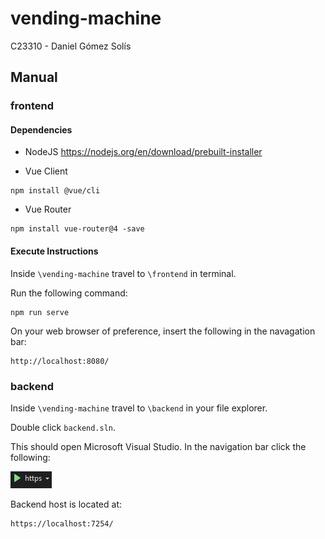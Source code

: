 ﻿# vending-machine
C23310 - Daniel Gómez Solís

## Manual

### frontend

#### Dependencies

* NodeJS
https://nodejs.org/en/download/prebuilt-installer

* Vue Client
```
npm install @vue/cli
```

* Vue Router
```
npm install vue-router@4 -save
```

#### Execute Instructions

Inside `\vending-machine` travel to `\frontend` in terminal.

Run the following command:
```
npm run serve
```

On your web browser of preference, insert the following in the navagation bar:
```
http://localhost:8080/
```

### backend

Inside `\vending-machine` travel to `\backend` in your file explorer.

Double click `backend.sln`.

This should open Microsoft Visual Studio. In the navigation bar click the
following:

![Https Button](./manualAssets/https.png)

Backend host is located at:
```
https://localhost:7254/
```
